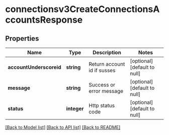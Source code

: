 # connectionsv3CreateConnectionsAccountsResponse

## Properties
Name | Type | Description | Notes
------------ | ------------- | ------------- | -------------
**accountUnderscoreid** | **string** | Return account id if susses | [optional] [default to null]
**message** | **string** | Success or error message | [optional] [default to null]
**status** | **integer** | Http status code | [optional] [default to null]

[[Back to Model list]](../README.md#documentation-for-models) [[Back to API list]](../README.md#documentation-for-api-endpoints) [[Back to README]](../README.md)


